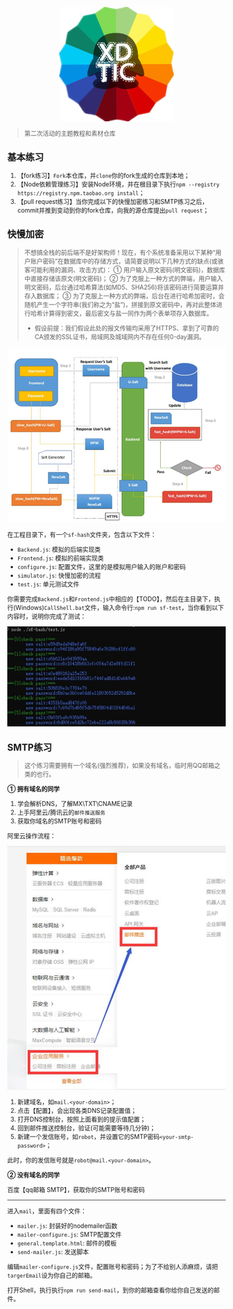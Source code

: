 
<p align="center">
  <img src="docs/logo.png" alt="logo"/>
</p>

> 第二次活动的主题教程和素材仓库

## 基本练习

1. 【fork练习】`Fork`本仓库，并`clone`你的fork生成的仓库到本地；
2. 【Node依赖管理练习】安装Node环境，并在根目录下执行`npm --registry https://registry.npm.taobao.org install`；
3. 【pull request练习】当你完成以下的快慢加密练习和SMTP练习之后，commit并推到变动到你的fork仓库，向我的源仓库提出`pull request`；

## 快慢加密

> 不想搞全栈的前后端不是好架构师！现在，有个系统准备采用以下某种“用户账户密码”在数据库中的存储方式，请简要说明以下几种方式的缺点(或骇客可能利用的漏洞、攻击方式)：
① 用户输入原文密码(明文密码)，数据库中直接存储该原文(明文密码)；
② 为了克服上一种方式的弊端，用户输入明文密码，后台通过哈希算法(如MD5、SHA256)将该密码进行简要运算并存入数据库；
③ 为了克服上一种方式的弊端，后台在进行哈希加密时，会随机产生一个字符串(我们称之为“盐”)，拼接到原文密码中，再对此整体进行哈希计算得到密文，最后密文与盐一同作为两个表单项存入数据库。
> - 假设前提：我们假设此处的报文传输均采用了HTTPS、拿到了可靠的CA颁发的SSL证书，局域网及城域网内不存在任何0-day漏洞。

![](docs/slow-fast-hash.jpg)

在工程目录下，有一个`sf-hash`文件夹，包含以下文件：

- `Backend.js`: 模拟的后端实现类
- `Frontend.js`: 模拟的前端实现类
- `configure.js`: 配置文件，这里的是模拟用户输入的账户和密码
- `simulator.js`: 快慢加密的流程
- `test.js`: 单元测试文件

你需要完成`Backend.js`和`Frontend.js`中相应的【TODO】，然后在主目录下，执行(Windows)`CallShell.bat`文件，输入命令行:`npm run sf-test`，当你看到以下内容时，说明你完成了测试：

![](docs/sf-test.jpg)

## SMTP练习

> 这个练习需要拥有一个域名(强烈推荐)，如果没有域名，临时用QQ邮箱之类的也行。

**① 拥有域名的同学**

1. 学会解析DNS，了解MX\TXT\CNAME记录
2. 上手阿里云/腾讯云的`邮件推送服务`
3. 获取你域名的SMTP账号和密码

阿里云操作流程：

![](docs/aliyun-1.jpg)

1. 新建域名，如`mail.<your-domain>`；
2. 点击【配置】，会出现各类DNS记录配置值；
3. 打开DNS控制台，按照上面看到的提示值配置；
4. 回到邮件推送控制台，验证(可能需要等待几分钟)；
5. 新建一个发信账号，如`robot`，并设置它的SMTP密码`<your-smtp-password>`；

此时，你的发信账号就是`robot@mail.<your-domain>`。

**② 没有域名的同学**

百度【qq邮箱 SMTP】，获取你的SMTP账号和密码

---

进入`mail`，里面有四个文件：

- `mailer.js`: 封装好的nodemailer函数
- `mailer-configure.js`: SMTP配置文件
- `general.template.html`: 邮件的模板
- `send-mailer.js`: 发送脚本

编辑`mailer-configure.js`文件，配置账号和密码；为了不给别人添麻烦，请把`targerEmail`设为你自己的邮箱。

打开Shell，执行执行`npm run send-mail`，到你的邮箱查看你给你自己发送的邮件。
